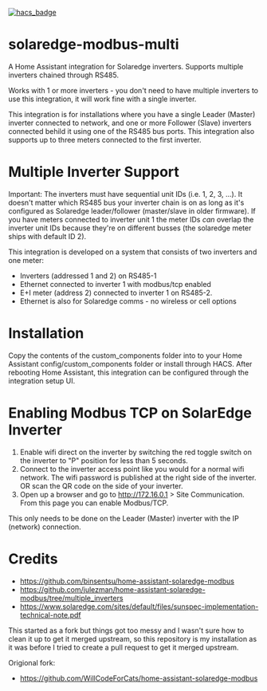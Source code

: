 [![hacs_badge](https://img.shields.io/badge/HACS-Default-orange.svg)](https://github.com/custom-components/hacs)

# solaredge-modbus-multi
A Home Assistant integration for Solaredge inverters. Supports multiple inverters chained through RS485.

Works with 1 or more inverters - you don't need to have multiple inverters to use this integration, it will work fine with a single inverter.

This integration is for installations where you have a single Leader (Master) inverter connected to network, and one or more Follower (Slave) inverters connected behild it using one of the RS485 bus ports. This integration also supports up to three meters connected to the first inverter.

# Multiple Inverter Support
Important: The inverters must have sequential unit IDs (i.e. 1, 2, 3, ...). It doesn't matter which RS485 bus your inverter chain is on as long as it's configured as Solaredge leader/follower (master/slave in older firmware). If you have meters connected to inverter unit 1 the meter IDs *can* overlap the inverter unit IDs because they're on different busses (the solaredge meter ships with default ID 2).

This integration is developed on a system that consists of two inverters and one meter:
* Inverters (addressed 1 and 2) on RS485-1
* Ethernet connected to inverter 1 with modbus/tcp enabled
* E+I meter (address 2) connected to inverter 1 on RS485-2.
* Ethernet is also for Solaredge comms - no wireless or cell options

# Installation
Copy the contents of the custom_components folder into to your Home Assistant config/custom_components folder or install through HACS.
After rebooting Home Assistant, this integration can be configured through the integration setup UI.

# Enabling Modbus TCP on SolarEdge Inverter
1. Enable wifi direct on the inverter by switching the red toggle switch on the inverter to "P" position for less than 5 seconds.
2. Connect to the inverter access point like you would for a normal wifi network. The wifi password is published at the right side of the inverter. OR scan the QR code on the side of your inverter.
4. Open up a browser and go to http://172.16.0.1 > Site Communication. From this page you can enable Modbus/TCP.

This only needs to be done on the Leader (Master) inverter with the IP (network) connection.

# Credits
- https://github.com/binsentsu/home-assistant-solaredge-modbus
- https://github.com/julezman/home-assistant-solaredge-modbus/tree/multiple_inverters
- https://www.solaredge.com/sites/default/files/sunspec-implementation-technical-note.pdf

This started as a fork but things got too messy and I wasn't sure how to clean it up to get it merged upstream, so this repository is my installation as it was before I tried to create a pull request to get it merged upstream.

Origional fork:
- https://github.com/WillCodeForCats/home-assistant-solaredge-modbus

